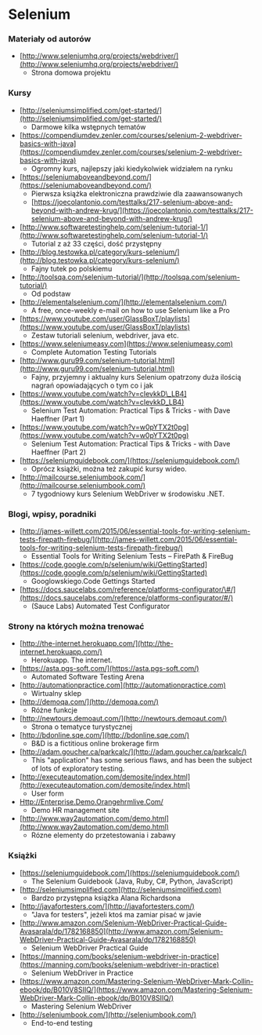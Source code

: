 # Selenium

### Materiały od autorów

* [http://www.seleniumhq.org/projects/webdriver/](http://www.seleniumhq.org/projects/webdriver/)
  * Strona domowa projektu

### Kursy

* [http://seleniumsimplified.com/get-started/](http://seleniumsimplified.com/get-started/)
  * Darmowe kilka wstępnych tematów
* [https://compendiumdev.zenler.com/courses/selenium-2-webdriver-basics-with-java](https://compendiumdev.zenler.com/courses/selenium-2-webdriver-basics-with-java)
  * Ogromny kurs, najlepszy jaki kiedykolwiek widziałem na rynku
* [https://seleniumaboveandbeyond.com/](https://seleniumaboveandbeyond.com/)
  * Pierwsza książka elektroniczna prawdziwie dla zaawansowanych
  * [https://joecolantonio.com/testtalks/217-selenium-above-and-beyond-with-andrew-krug/](https://joecolantonio.com/testtalks/217-selenium-above-and-beyond-with-andrew-krug/)
* [http://www.softwaretestinghelp.com/selenium-tutorial-1/](http://www.softwaretestinghelp.com/selenium-tutorial-1/)
  * Tutorial z aż 33 części, dość przystępny
* [http://blog.testowka.pl/category/kurs-selenium/](http://blog.testowka.pl/category/kurs-selenium/)
  * Fajny tutek po polskiemu
* [http://toolsqa.com/selenium-tutorial/](http://toolsqa.com/selenium-tutorial/)
  * Od podstaw
* [http://elementalselenium.com/](http://elementalselenium.com/)
  * A free, once-weekly e-mail on how to use Selenium like a Pro
* [https://www.youtube.com/user/GlassBoxT/playlists](https://www.youtube.com/user/GlassBoxT/playlists)
  * Zestaw tutoriali selenium, webdriver, java etc.
* [https://www.seleniumeasy.com](https://www.seleniumeasy.com)
  * Complete Automation Testing Tutorials
* [http://www.guru99.com/selenium-tutorial.html](http://www.guru99.com/selenium-tutorial.html)
  * Fajny, przyjemny i aktualny kurs Selenium opatrzony duża ilością nagrań opowiadających o tym co i jak
* [https://www.youtube.com/watch?v=cIevkkD\_LB4](https://www.youtube.com/watch?v=cIevkkD_LB4)
  * Selenium Test Automation: Practical Tips & Tricks - with Dave Haeffner \(Part 1\)
* [https://www.youtube.com/watch?v=w0pYTX2t0pg](https://www.youtube.com/watch?v=w0pYTX2t0pg)
  * Selenium Test Automation: Practical Tips & Tricks - with Dave Haeffner \(Part 2\)
* [https://seleniumguidebook.com/](https://seleniumguidebook.com/)
  * Oprócz książki, można też zakupić kursy wideo.
* [http://mailcourse.seleniumbook.com/](http://mailcourse.seleniumbook.com/)
  * 7 tygodniowy kurs Selenium WebDriver w środowisku .NET.

### Blogi, wpisy, poradniki

* [http://james-willett.com/2015/06/essential-tools-for-writing-selenium-tests-firepath-firebug/](http://james-willett.com/2015/06/essential-tools-for-writing-selenium-tests-firepath-firebug/)
  * Essential Tools for Writing Selenium Tests – FirePath & FireBug
* [https://code.google.com/p/selenium/wiki/GettingStarted](https://code.google.com/p/selenium/wiki/GettingStarted)
  * Googlowskiego.Code Gettings Started
* [https://docs.saucelabs.com/reference/platforms-configurator/\#/](https://docs.saucelabs.com/reference/platforms-configurator/#/)
  * \(Sauce Labs\) Automated Test Configurator

### Strony na których można trenować

* [http://the-internet.herokuapp.com/](http://the-internet.herokuapp.com/)
  * Herokuapp. The internet.
* [https://asta.pgs-soft.com/](https://asta.pgs-soft.com/)
  * Automated Software Testing Arena
* [http://automationpractice.com](http://automationpractice.com)
  * Wirtualny sklep
* [http://demoqa.com/](http://demoqa.com/)
  * Różne funkcje
* [http://newtours.demoaut.com/](http://newtours.demoaut.com/)
  * Strona o tematyce turystycznej
* [http://bdonline.sqe.com/](http://bdonline.sqe.com/)
  * B&D is a fictitious online brokerage firm
* [http://adam.goucher.ca/parkcalc/](http://adam.goucher.ca/parkcalc/)
  * This "application" has some serious flaws, and has been the subject of lots of exploratory testing.
* [http://executeautomation.com/demosite/index.html](http://executeautomation.com/demosite/index.html)
  * User form
* [Http://Enterprise.Demo.Orangehrmlive.Com/](/)
  * Demo HR management site
* [http://www.way2automation.com/demo.html](http://www.way2automation.com/demo.html)
  * Rózne elementy do przetestowania i zabawy

### Książki

* [https://seleniumguidebook.com/](https://seleniumguidebook.com/)
  * The Selenium Guidebook \(Java, Ruby, C\#, Python, JavaScript\)
* [http://seleniumsimplified.com](http://seleniumsimplified.com)
  * Bardzo przystępna książka Alana Richardsona
* [http://javafortesters.com/](http://javafortesters.com/)
  * "Java for testers", jeżeli ktoś ma zamiar pisać w javie
* [http://www.amazon.com/Selenium-WebDriver-Practical-Guide-Avasarala/dp/1782168850](http://www.amazon.com/Selenium-WebDriver-Practical-Guide-Avasarala/dp/1782168850)
  * Selenium WebDriver Practical Guide
* [https://manning.com/books/selenium-webdriver-in-practice](https://manning.com/books/selenium-webdriver-in-practice)
  * Selenium WebDriver in Practice
* [https://www.amazon.com/Mastering-Selenium-WebDriver-Mark-Collin-ebook/dp/B010V8SIIQ/](https://www.amazon.com/Mastering-Selenium-WebDriver-Mark-Collin-ebook/dp/B010V8SIIQ/)
  * Mastering Selenium WebDriver
* [http://seleniumbook.com/](http://seleniumbook.com/)
  * End-to-end testing

